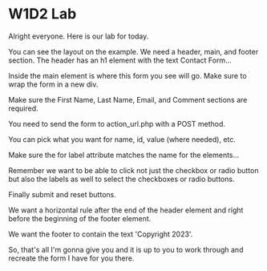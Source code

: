 # W1D2 Lab

Alright everyone. Here is our lab for today. 

You can see the layout on the example. We need a header, main, and footer section. The header has an h1 element with the text Contact Form...

Inside the main element is where this form you see will go. Make sure to wrap the form in a new div.  

Make sure the First Name, Last Name, Email, and Comment sections are required.

You need to send the form to action_url.php with a POST method.

You can pick what you want for name, id, value (where needed), etc.

Make sure the for label attribute matches the name for the elements...

Remember we want to be able to click not just the checkbox or radio button but also the labels as well to select the checkboxes or radio buttons.

Finally submit and reset buttons.

We want a horizontal rule after the end of the header element and right before the beginning of the footer element.

We want the footer to contain the text 'Copyright 2023'.

So, that's all I'm gonna give you and it is up to you to work through and recreate the form I have for you there.